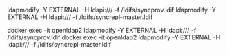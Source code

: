 ldapmodify -Y EXTERNAL -H ldapi:/// -f /ldifs/syncprov.ldif
ldapmodify -Y EXTERNAL -H ldapi:/// -f /ldifs/syncrepl-master.ldif

docker exec -it openldap2 ldapmodify -Y EXTERNAL -H ldapi:/// -f /ldifs/syncprov.ldif
docker exec -it openldap2 ldapmodify -Y EXTERNAL -H ldapi:/// -f /ldifs/syncrepl-master.ldif
